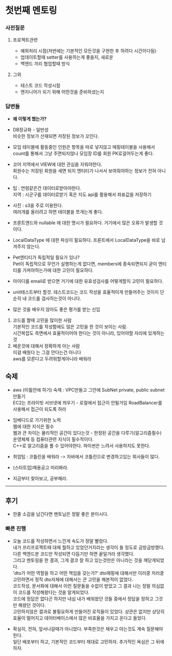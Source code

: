 # 첫번째 멘토링

### 사전질문
1. 프로젝트관련
    - 예외처리 시점(저번에는 기본적인 모든것을 구현한 후 하려다 시간이다됨)
    - 업데이트할때 setter를 사용하는게 좋을지, 새로운
    - 백엔드 끼리 협업할때 방식

2. 그외
    - 테스트 코드 작성시점
    - 엔지니어가 되기 위해 어떤것을 준비하셨는지


### 답변들
- **왜 이렇게 했는가?**

- DB정규화 - 일반성  
비슷한 정보가 산재되면 저장된 정보가 꼬인다.  

- 모임 테이블에 활동중인 인원은 항목을 따로 넣지않고 매핑테이블을 사용해서 count를 통해서 그냥 주면되지않나
모임장 ID를 회원 PK로걸어두는게 좋다.  

- 코어 지역에서 VIEW에 대한 관심을 지워야한다.  
회원수는 저장된 회원을 세면 되지 엔티티가 나서서 보여줘야하는 정보가 전혀 아니다.

- 팁 : 연령같은건 데이터로받아야한다.  
  지역 : 시군구를 데이터로받기 혹은  지도 api를 활용해서 좌표값을 저장하기

- 사진 : s3을 주로 이용한다.  
여러개를 올리려고 하면 테이블을 쪼개는게 좋다.  

- 프론트엔드와 nullable 에 대한 명시가 필요하다. 거기에서 많은 오류가 발생할 것이다.

- LocalDataType 에 대한 파싱이 필요하다. 프론트에서 LocalDataType을 바로 넘겨주지 않는다.

- Pet엔티티가 독립적일 필요가 있나?  
Pet이 독립적으로 무언가 실행하는게 없다면, members에 종속되면되지 굳이 엔티티를 가져야하는가에 대한 고민이 필요하다.

- 아이디를 email로 받으면 거기에 대한 유효성검사를 어떻게할지 고민이 필요하다.  

- unit테스트부터 할것. 테스트코드는 코드 작성을 효율적이게 만들어주는 것이지 단순히 내 코드를 검사하는것이 아니다.

- 많은 것을 배우지 않아도 좋은 평가를 받는 신입
1. 코드를 짤때 고민을 많이한 사람  
기본적인 코드를 작성함에도 많은 고민을 한 것이 보이는 사람.  
시간복잡도 측면에서 효율적이어야 한다는 것이 아니라, 있어야할 자리에 있게하는 것
2. 배운것에 대해서 정확하게 아는 사람  
이걸 배웠다 는 그걸 안다는건 아니다  
aws를 모른다고 두려워할게아니라 배워라

## 숙제
- aws (이틀안에 하기)
숙제 : VPC만들고 그안에 SubNet
private, public subnet 만들기  
EC2는 프라이빗 서브넷에 띄우기 - 로컬에서 접근이 안될거임
RoadBalancer를 사용해서 접근이 되도록 하라

- 임베디드로 가기위한 노력  
웹에 대한 지식은 필수  
웹과 큰 차이는 물리적인 공간이 있다는것 - 한정된 공간을 다루기(알고리즘필수)  
운영체제 등 컴퓨터관련 지식이 필수적이다.  
C++로 알고리즘을 풀 수 있어야한다. 파이썬은 느려서 사용하지도 못한다.  

- 취업팁 : 코틀린을 배워라 -> 자바에서 코틀린으로 변경하고있는 회사들이 많다.  
- (스타트업)채용공고 미리봐라.
- 지금부터 찾아보고, 공부해라.

---

## 후기  
- 한줄 소감을 남긴다면 멘토님은 정말 좋은 분이시다.

### 빠른 진행
- 오늘 코드를 작성하면서 느낀게 속도가 정말 빨랐다.  
내가 프리프로젝트때 대체 뭘하고 있었던거지라는 생각이 들 정도로 금방금방했다. 다른 백엔드분 코드만 작성되면 다듬기만 하면 끝일거라 생각했다.  
그리고 멘토링을 한 결과, 그게 결코 잘 하고 있는것만은 아니라는 것을 깨닫게되었다.  
'dto가 어떤 역할을 하고 어떤 책임을 갖는가?' dto매핑에 대해서만 이러쿵 저러쿵 고민하면서 정작 dto자체에 대해서는 큰 고민을 해본적이 없었다.  
코드작성, 문서화에 대해서 이런 질문들을 수없이 받았고 그 결과 나는 정말 의심없이 코드를 작성해왔다는 것을 알게되었다.  
코드에 정답은 없다곤 하지만 내심 내가 배워왔던 것들 중에서 정답을 정하고 그것만 해왔던 것이다.  
고민하지않은 결과로 불필요하게 만들어진 로직들이 있었다. 상관은 없지만 상당히 효율이 떨어지고 데이터베이스에서 많은 비효율을 가지고 온다고 들었다.  

- 확실히, 전혀, 앞서나갈때가 아니었다. 부족한것은 채우고 아는것도 계속 질문해야한다.  
일단 배포부터 하고, 기본적인 코드부터 제대로 고민하자. 추가적인 욕심은 그 뒤에하자.
